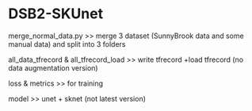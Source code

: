 # DSB2-SKUnet
merge_normal_data.py  >>  merge 3 dataset (SunnyBrook data and some manual data) and split into 3 folders  

all_data_tfrecord  &  all_tfrecord_load  >>  write tfrecord  +load tfrecord (no data augmentation version)

loss  &  metrics  >>  for training

model  >>  unet + sknet (not latest version)
